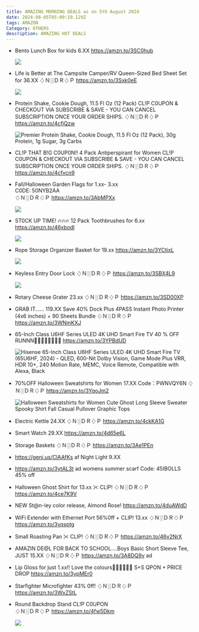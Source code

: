 ```yaml
---
title: AMAZING MORNING DEALS as on 5th August 2024
date: 2024-08-05T05:09:19.129Z
tags: AMAZON
Category: OTHERS
description: AMAZING HOT DEALS
---
```

* Bento Lunch Box for kids 6.XX
  https://amzn.to/3SC0hub<!--StartFragment-->

  ![](https://m.media-amazon.com/images/I/71iLfMdKj4L._AC_SL1500_.jpg)
* Life is Better at The Campsite Camper/RV Queen-Sized Bed Sheet Set for 36.XX
  ♢Ｎ░ＤＲ♢Ｐ
  https://amzn.to/3Sxk0eE<!--StartFragment-->

  ![](https://m.media-amazon.com/images/I/81foshFyXgL._AC_SL1500_.jpg)
* Protein Shake, Cookie Dough, 11.5 Fl Oz (12 Pack)
  CL!P C0UPON & CHECKOUT VIA SUBSCRIBE & SAVE - YOU CAN CANCEL SUBSCRIPTION ONCE YOUR ORDER SHIPS.
  ♢Ｎ░ＤＲ♢Ｐ
  https://amzn.to/4cfjQzw<!--StartFragment-->

  ![Premier Protein Shake, Cookie Dough, 11.5 Fl Oz (12 Pack), 30g Protein, 1g Sugar, 3g Carbs](https://m.media-amazon.com/images/I/81vw8+EonPL._SX679_PIbundle-12,TopRight,0,0_AA679SH20_.jpg)
* CL!P THAT B!G C0UP0N!!
  4 Pack Antiperspirant for Women
  CL!P C0UPON & CHECKOUT VIA SUBSCRIBE & SAVE - YOU CAN CANCEL SUBSCRIPTION ONCE YOUR ORDER SHIPS.
  ♢Ｎ░ＤＲ♢Ｐ
  https://amzn.to/4cfvcn9
* Fall/Halloween Garden Flags for 1.xx- 3.xx\
  C0DE: 50NYB2AA\
  ♢Ｎ░ＤＲ♢Ｐ
  https://amzn.to/3AbMPXx<!--StartFragment-->

  ![](https://m.media-amazon.com/images/I/51K0O9EfmSL._SR400,400_.jpg)
* ST0CK UP TIME! 🔥🔥🔥
  12 Pack Toothbrushes for 6.xx
  https://amzn.to/46xbodI<!--StartFragment-->

  ![](https://m.media-amazon.com/images/I/912IDUOaQdL._AC_SL1500_.jpg)
* Rope Storage Organizer Basket for 19.xx
  https://amzn.to/3YCtjxL<!--StartFragment-->

  ![](https://m.media-amazon.com/images/I/812EwCc-HdL._AC_SL1500_.jpg)
* Keyless Entry Door Lock 
  ♢Ｎ░ＤＲ♢Ｐ
  https://amzn.to/3SBX4L9<!--StartFragment-->

  ![](https://m.media-amazon.com/images/I/61jgj6ShrkL._AC_SL1500_.jpg)
* Rotary Cheese Grater 
  23.xx 
  ♢Ｎ░ＤＲ♢Ｐ
  https://amzn.to/3SD00XP
* GRAB IT…… 
  119.XX
  Save 40% 
  Dock Plus 4PASS Instant Photo Printer (4x6 inches) + 90 Sheets Bundle
  ♢Ｎ░ＤＲ♢Ｐ
  https://amzn.to/3WNmKXJ
* 65-Inch Class U6HF Series ULED 4K UHD Smart Fire TV 40 % OFF RUNNN🏃‍♀🏃‍♀🏃‍♀🏃‍♀
  https://amzn.to/3YPBdUD<!--StartFragment-->

  ![Hisense 65-Inch Class U6HF Series ULED 4K UHD Smart Fire TV (65U6HF, 2024) - QLED, 600-Nit Dolby Vision, Game Mode Plus VRR, HDR 10+, 240 Motion Rate, MEMC, Voice Remote, Compatible with Alexa, Black](https://m.media-amazon.com/images/I/71oAhtaqY1L.__AC_SX300_SY300_QL70_FMwebp_.jpg)
* 70%OFF
  Halloween Sweatshirts for Women 
  17.XX
  Code：PWNVQY6N
  ♢Ｎ░ＤＲ♢Ｐ
  https://amzn.to/3YqoJm2<!--StartFragment-->

  ![Halloween Sweatshirts for Women Cute Ghost Long Sleeve Sweater Spooky Shirt Fall Casual Pullover Graphic Tops](https://m.media-amazon.com/images/I/81FJipgUq0L._AC_SX679_.jpg)
* Electric Kettle
  24.XX
  ♢Ｎ░ＤＲ♢Ｐ
  https://amzn.to/4ckKA1G
* Smart Watch
  29.XX
  https://amzn.to/4d65e6L
* Storage Baskets
  ♢Ｎ░ＤＲ♢Ｐ
  https://amzn.to/3Ae1PEn
* https://geni.us/ClAAfKs    af
  Night Light
  9.XX
* https://amzn.to/3ytAL3t   ad
  womens summer scarf
  Code: 45IBOLLS   45% off
* Halloween Ghost Shirt for 13.xx
  ✂ CLlP! 
  ♢Ｎ░ＤＲ♢Ｐ
  https://amzn.to/4ce7K9V
* NEW St@n-ley color release, Almond Rose!
  https://amzn.to/4duAWdD
* WiFi Extender with Ethernet Port 
  56%0ff + CLlP!  13.xx 
  ♢Ｎ░ＤＲ♢Ｐ
  https://amzn.to/3yqsptg
* Small Roasting Pan 
  ✂ CLlP! 
  ♢Ｎ░ＤＲ♢Ｐ
  https://amzn.to/46v2NrX
* AMAZIN DE@L FOR BACK TO SCHOOL….Boys Basic Short Sleeve Tee, JUST 15.XX
  ♢Ｎ░ＤＲ♢Ｐ
  https://amzn.to/3A8DQ9v    ad
* Lip Gloss for just 1.xx!! Love the colours🏃‍♀🏃‍♀🏃‍♀
  S+S QPON + PRICE DROP
  https://amzn.to/3ypMEr0
* Starfighter Microfighter 
  43% 0ff! 
  ♢Ｎ░ＤＲ♢Ｐ
  https://amzn.to/3WxZStL
* Round Backdrop Stand 
  CL!P C0UPON\
  ♢Ｎ░ＤＲ♢Ｐ
  https://amzn.to/4fw5Dkm<!--StartFragment-->

  ![](https://m.media-amazon.com/images/I/61R3gkaoPbL._AC_SL1100_.jpg)